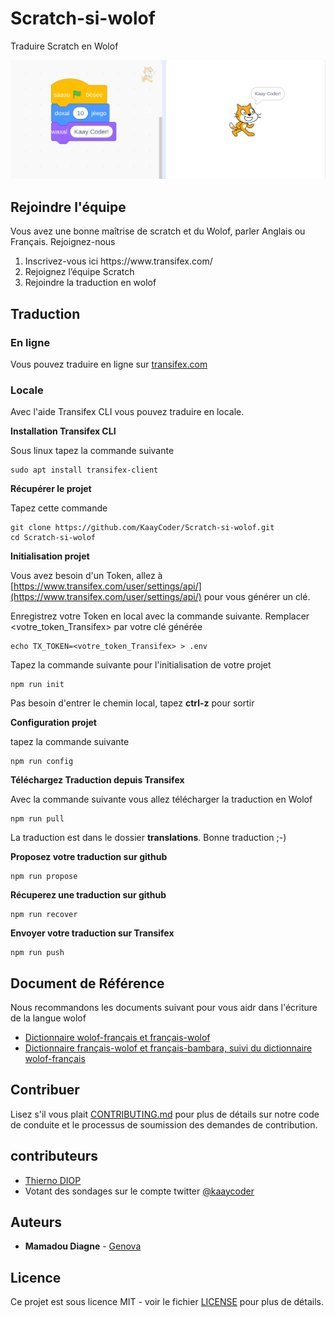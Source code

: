 # Scratch-si-wolof
Traduire Scratch en Wolof

![GitHub Logo](assets/img/intro.png)

## Rejoindre l'équipe
Vous avez une bonne maîtrise de scratch et du Wolof, parler Anglais ou Français. Rejoignez-nous

<ol>
    <li>Inscrivez-vous ici https://www.transifex.com/</li>
    <li>Rejoignez l’équipe Scratch</li>
    <li>Rejoindre la traduction en wolof</li>
</ol>

## Traduction

### En ligne
Vous pouvez traduire en ligne sur [transifex.com](https://www.transifex.com/)

### Locale
Avec l'aide Transifex CLI vous pouvez traduire en locale.

**Installation Transifex CLI**

Sous linux tapez la commande suivante

```
sudo apt install transifex-client
````

**Récupérer le projet**

Tapez cette commande

```
git clone https://github.com/KaayCoder/Scratch-si-wolof.git
cd Scratch-si-wolof
```
**Initialisation projet**

Vous avez besoin d'un Token, allez à [https://www.transifex.com/user/settings/api/](https://www.transifex.com/user/settings/api/) pour vous générer un clé.

Enregistrez votre Token en local avec la commande suivante. Remplacer <votre_token_Transifex> par votre clé générée

```
echo TX_TOKEN=<votre_token_Transifex> > .env
```

Tapez la commande suivante pour l'initialisation de votre projet

```
npm run init
```

Pas besoin d'entrer le chemin local, tapez **ctrl-z** pour sortir

**Configuration projet**

tapez la commande suivante

```
npm run config
```

**Téléchargez Traduction depuis Transifex**

Avec la commande suivante vous allez télécharger la traduction en Wolof

```
npm run pull
```

La traduction est dans le dossier **translations**. Bonne traduction ;-)


**Proposez votre traduction sur github**
```
npm run propose
```

**Récuperez une traduction sur github**
```
npm run recover
```

**Envoyer votre traduction sur Transifex**

```
npm run push
```


## Document de Référence
Nous recommandons les documents suivant pour vous aidr dans l'écriture de la langue wolof

* [Dictionnaire wolof-français et français-wolof](https://books.google.sn/books?id=gJ8YBgAAQBAJ&hl=fr)
* [Dictionnaire français-wolof et français-bambara, suivi du dictionnaire wolof-français](https://books.google.sn/books?id=HqoFAAAAQAAJ&hl=fr)

## Contribuer

Lisez s'il vous plait [CONTRIBUTING.md](CONTRIBUTING.md) pour plus de détails sur notre code de conduite et le processus de soumission des demandes de contribution.

## contributeurs

* [Thierno DIOP](https://twitter.com/g33kdiop)
* Votant des sondages sur le compte twitter [@kaaycoder](https://twitter.com/kaaycoder)

## Auteurs

* **Mamadou Diagne** - [Genova](https://github.com/genova)

## Licence

Ce projet est sous licence MIT - voir le fichier [LICENSE](LICENSE) pour plus de détails.
